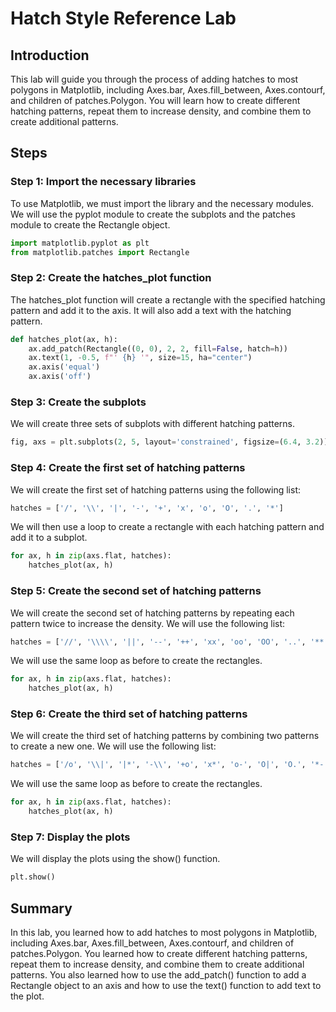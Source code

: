 # Hatch Style Reference Lab

## Introduction

This lab will guide you through the process of adding hatches to most polygons in Matplotlib, including Axes.bar, Axes.fill_between, Axes.contourf, and children of patches.Polygon. You will learn how to create different hatching patterns, repeat them to increase density, and combine them to create additional patterns.

## Steps

### Step 1: Import the necessary libraries

To use Matplotlib, we must import the library and the necessary modules. We will use the pyplot module to create the subplots and the patches module to create the Rectangle object.

```python
import matplotlib.pyplot as plt
from matplotlib.patches import Rectangle
```

### Step 2: Create the hatches_plot function

The hatches_plot function will create a rectangle with the specified hatching pattern and add it to the axis. It will also add a text with the hatching pattern.

```python
def hatches_plot(ax, h):
    ax.add_patch(Rectangle((0, 0), 2, 2, fill=False, hatch=h))
    ax.text(1, -0.5, f"' {h} '", size=15, ha="center")
    ax.axis('equal')
    ax.axis('off')
```

### Step 3: Create the subplots

We will create three sets of subplots with different hatching patterns.

```python
fig, axs = plt.subplots(2, 5, layout='constrained', figsize=(6.4, 3.2))
```

### Step 4: Create the first set of hatching patterns

We will create the first set of hatching patterns using the following list:

```python
hatches = ['/', '\\', '|', '-', '+', 'x', 'o', 'O', '.', '*']
```

We will then use a loop to create a rectangle with each hatching pattern and add it to a subplot.

```python
for ax, h in zip(axs.flat, hatches):
    hatches_plot(ax, h)
```

### Step 5: Create the second set of hatching patterns

We will create the second set of hatching patterns by repeating each pattern twice to increase the density. We will use the following list:

```python
hatches = ['//', '\\\\', '||', '--', '++', 'xx', 'oo', 'OO', '..', '**']
```

We will use the same loop as before to create the rectangles.

```python
for ax, h in zip(axs.flat, hatches):
    hatches_plot(ax, h)
```

### Step 6: Create the third set of hatching patterns

We will create the third set of hatching patterns by combining two patterns to create a new one. We will use the following list:

```python
hatches = ['/o', '\\|', '|*', '-\\', '+o', 'x*', 'o-', 'O|', 'O.', '*-']
```

We will use the same loop as before to create the rectangles.

```python
for ax, h in zip(axs.flat, hatches):
    hatches_plot(ax, h)
```

### Step 7: Display the plots

We will display the plots using the show() function.

```python
plt.show()
```

## Summary

In this lab, you learned how to add hatches to most polygons in Matplotlib, including Axes.bar, Axes.fill_between, Axes.contourf, and children of patches.Polygon. You learned how to create different hatching patterns, repeat them to increase density, and combine them to create additional patterns. You also learned how to use the add_patch() function to add a Rectangle object to an axis and how to use the text() function to add text to the plot.
